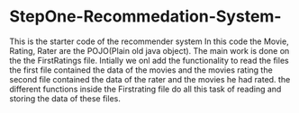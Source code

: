 # StepOne-Recommedation-System-
This is the starter code of the recommender system
In this code the Movie, Rating, Rater are the POJO(Plain old java object). The main work is done on the the FirstRatings file. Intially we onl add the functionality 
to read the files the first file contained the data of the movies and the movies rating the second file contained the data of the rater and the movies he had rated.
the different functions inside the Firstrating file do all this task of reading and storing the data of these files.
